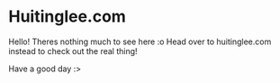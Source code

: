 # Huitinglee.com

Hello! Theres nothing much to see here :o
Head over to huitinglee.com instead to check out the real thing!

Have a good day :>
